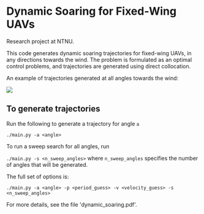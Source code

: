 # Dynamic Soaring for Fixed-Wing UAVs

Research project at NTNU.

This code generates dynamic soaring trajectories for fixed-wing UAVs, in any directions towards the wind. The problem is formulated as an optimal control problems, and trajectories are generated using direct collocation. 

An example of trajectories generated at all angles towards the wind:

![](trajectories.gif)

## To generate trajectories
Run the following to generate a trajectory for angle `a`

```./main.py -a <angle>```

To run a sweep search for all angles, run

```./main.py -s <n_sweep_angles>```
where ```n_sweep_angles``` specifies the number of angles that will be generated.

The full set of options is:

```./main.py -a <angle> -p <period_guess> -v <velocity_guess> -s <n_sweep_angles>```

For more details, see the file 'dynamic_soaring.pdf'.

